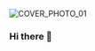 

![COVER_PHOTO_01](https://user-images.githubusercontent.com/79863205/193458336-5d7f8eb6-86b0-4276-925a-62c27bba95c6.png)

### Hi there 👋



<!--
**Jimmy-Taravia2001/Jimmy-Taravia2001** is a ✨ _special_ ✨ repository because its `README.md` (this file) appears on your GitHub profile.

Here are some ideas to get you started:

- 🔭 I’m currently working on ...
- 🌱 I’m currently learning ...
- 👯 I’m looking to collaborate on ...
- 🤔 I’m looking for help with ...
- 💬 Ask me about ...
- 📫 How to reach me: ...
- 😄 Pronouns: ...
- ⚡ Fun fact: ...
-->
